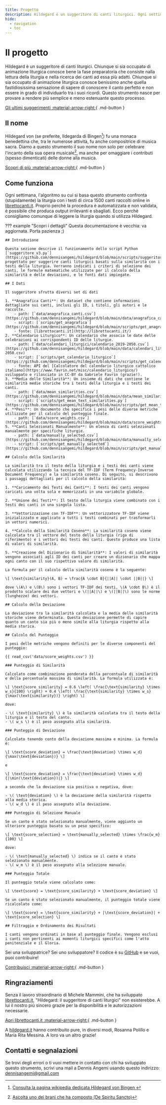 ```yaml
---
title: Progetto
description: Hildegard è un suggeritore di canti liturgici. Ogni settimana trovi i canti suggeriti per la liturgia domenicale.
hide:
  - navigation
  - toc
---
```


# Il progetto
Hildegard è un suggeritore di canti liturgici. Chiunque si sia occupatə di animazione liturgica conosce bene la fase preparatoria che consiste nalla lettura della liturgia e nella ricerca dei canti ad essa più adatti. Chiunque si sia occupato di animazione liturgica conosce benissimo anche quella fastidiosissima sensazione di sapere di conoscere il canto perfetto e non essere in grado di individuarlo tra i suoi ricordi. Questo strumento nasce per provare a rendere più semplice e meno estenuante questo processo.

[Gli ultimi suggerimenti :material-arrow-right:](index.md){ .md-button }

## Il nome
Hildegard von (se preferite, Ildegarda di Bingen[^1]) fu una monaca benedettina che, tra le numerose attività, fu anche compositrice di musica sacra. Diamo a questo strumento il suo nome non solo per celebrare l'incanto della sua opera musicale[^2], ma anche per omaggiare i contributi (spesso dimenticati) delle donne alla musica.

[Scopri di più :material-arrow-right:](https://it.wikipedia.org/wiki/Ildegarda_di_Bingen){ .md-button }

## Come funziona
Ogni settimana, l'algoritmo su cui si basa questo strumento confronta (stupidamente) la liturgia con i testi di circa 1500 canti raccolti online in [librettocanti.it](http://librettocanti.it/). Proprio perchè la procedura è automatizzata e non validata, è possibile che produca output irrilevanti e sbagliati. Ecco perchè consigliamo comunque di leggere la liturgia quando si utilizza Hildegard.

??? example "Scopri i dettagli"
    Questa documentazione è vecchia: va aggiornata. Porta pazienza ;)
    
    ## Introduzione

    Questa sezione descrive il funzionamento dello script Python [`suggeritore_v3.py`](https://github.com/dennisangemi/hildegard/blob/main/scripts/suggeritore_v3.py) progettato per suggerire canti liturgici basati sulla similarità con i testi della liturgia. Verranno indicati i criteri di selezione dei canti, le formule matematiche utilizzate per il calcolo della similarità e delle deviazioni, e le fonti dati impiegate.

    ## I Dati

    Il suggeritore sfrutta diversi set di dati

    1. **Anagrafica Canti**: Un dataset che contiene informazioni dettagliate sui canti, inclusi gli ID, i titoli, gli autori e le raccolte.
        - path: [`data/anagrafica_canti.csv`](https://github.com/dennisangemi/hildegard/blob/main/data/anagrafica_canti.csv)
        - script: [`scrips/get_anagrafica`](https://github.com/dennisangemi/hildegard/blob/main/scripts/get_anagrafica)
        - fonte: [librettocanti.it](http://librettocanti.it/)
    2. **Calendario Liturgico**: Un calendario che associa le date delle celebrazioni ai corrispondenti ID delle liturgie.
        - path: [`data/calendari_liturgici/calendario_2019-2050.csv`](https://github.com/dennisangemi/hildegard/blob/main/data/calendari_liturgici/calendario_2019-2050.csv)
        - script: [`scripts/get_calendario_liturgico`](https://github.com/dennisangemi/hildegard/blob/main/scripts/get_calendario_liturgico)
        - fonte: API del [Calcolatore del calendario liturgico cattolico italiano](https://www.favrin.net/misc/calendario_liturgico/) sviluppato e rilasciato in CC-BY da Gabriele Favrin (grazie!).
    3. **Media delle Similarità**: Un insieme di dati che contiene le similarità medie storiche tra i testi della liturgia e i testi dei canti.
        - path: [`data/mean_similarities.csv`](https://github.com/dennisangemi/hildegard/blob/main/data/mean_similarities.csv)
        - script: [`scripts/get_mean_text_similarities.py`](https://github.com/dennisangemi/hildegard/blob/main/scripts/get_mean_text_similarities.py)
    4. **Pesi**: Un documento che specifica i pesi delle diverse metriche utilizzate per il calcolo del punteggio finale.
        - path: [`data/score_weights.csv`](https://github.com/dennisangemi/hildegard/blob/main/data/score_weights.csv)
    5. **Canti Selezionati Manualmente**: Un elenco di canti selezionati manualmente per specifiche liturgie.
        - path: [`data/manually_selected.csv`](https://github.com/dennisangemi/hildegard/blob/main/data/manually_selected.csv)
        - script: [`scripts/get_manually_selected`](https://github.com/dennisangemi/hildegard/blob/main/scripts/get_manually_selected)

    ## Calcolo della Similarità

    La similarità tra il testo della liturgia e i testi dei canti viene calcolata utilizzando la tecnica del TF-IDF (Term Frequency-Inverse Document Frequency) e la similarità coseno. Di seguito, si descrivono i passaggi dettagliati per il calcolo della similarità:

    1. **Caricamento dei Testi dei Canti**: I testi dei canti vengono caricati una volta sola e memorizzati in una variabile globale.
      
    2. **Unione dei Testi**: Il testo della liturgia viene combinato con i testi dei canti in una singola lista.

    3. **Vettorizzazione con TF-IDF**: Un vettorizzatore TF-IDF viene inizializzato e applicato a tutti i testi combinati per trasformarli in vettori numerici. 

    4. **Calcolo della Similarità Coseno**: La similarità coseno viene calcolata tra il vettore del testo della liturgia (riga di riferimento) e i vettori dei testi dei canti. Questo produce una lista di valori di similarità.

    5. **Creazione del Dizionario di Similarità**: I valori di similarità vengono associati agli ID dei canti per creare un dizionario che mappa ogni canto con il suo rispettivo valore di similarità.

    La formula per il calcolo della similarità coseno è la seguente:

    \[ \text{similarity}(A, B) = \frac{A \cdot B}{||A|| \cdot ||B||} \]

    dove \(A\) e \(B\) sono i vettori TF-IDF dei testi, \(A \cdot B\) è il prodotto scalare dei due vettori e \(||A||\) e \(||B||\) sono le norme (lunghezze) dei vettori.

    ## Calcolo della Deviazione

    La deviazione tra la similarità calcolata e la media delle similarità storiche viene determinata. Questa deviazione permette di capire quanto un canto sia più o meno simile alla liturgia rispetto alla media storica.

    ## Calcolo del Punteggio

    I pesi delle metriche vengono definiti per le diverse componenti del punteggio:

    {{ read_csv('data/score_weights.csv') }}

    ### Punteggio di Similarità

    Calcolato come combinazione ponderata della percentuale di similarità e della percentuale massima di similarità. La formula utilizzata è:

    \[ \text{score_similarity} = 0.6 \left( \frac{\text{similarity} \times w_s}{100} \right) + 0.4 \left( \frac{\text{similarity} \times w_s}{\max(\text{similarity})} \right) \]

    dove:

    - \( \text{similarity} \) è la similarità calcolata tra il testo della liturgia e il testo del canto.
    - \( w_s \) è il peso assegnato alla similarità.

    ### Punteggio di Deviazione

    Calcolato tenendo conto della deviazione massima e minima. La formula è:

    \[ \text{score_deviation} = \frac{\text{deviation} \times w_d}{\max(\text{deviation})} \]

    e

    \[ \text{score_deviation} = \frac{\text{deviation} \times w_d}{|\min(\text{deviation})|} \]

    a seconda che la deviazione sia positiva o negativa, dove:

    - \( \text{deviation} \) è la deviazione della similarità rispetto alla media storica.
    - \( w_d \) è il peso assegnato alla deviazione.

    ### Punteggio di Selezione Manuale

    Se un canto è stato selezionato manualmente, viene aggiunto un ulteriore punteggio basato su un peso specifico:

    \[ \text{score_selection} = \text{manually_selected} \times \frac{w_m}{100} \]

    dove:

    - \( \text{manually_selected} \) indica se il canto è stato selezionato manualmente.
    - \( w_m \) è il peso assegnato alla selezione manuale.

    ### Punteggio Totale

    Il punteggio totale viene calcolato come:

    \[ \text{score} = \text{score_similarity} + \text{score_deviation} \]

    Se un canto è stato selezionato manualmente, il punteggio totale viene ricalcolato come:

    \[ \text{score} = \text{score_similarity} + |\text{score_deviation}| + \text{score_selection} \]

    ## Filtraggio e Ordinamento dei Risultati

    I canti vengono ordinati in base al punteggio finale. Vengono esclusi i canti non pertinenti ai momenti liturgici specifici come l'atto penitenziale e il Gloria.

Sei una sviluppatrice? Sei uno sviluppatore? Il codice è su [GitHub](https://github.com/dennisangemi/hildegard) e se vuoi, puoi contribuire!

[Contribuisci :material-arrow-right:](https://github.com/dennisangemi/hildegard){ .md-button }

## Ringraziamenti
Senza il lavoro straordinario di Michele Mammini, che ha sviluppato [librettocanti.it](https://www.librettocanti.it/), "Hildegard: il suggeritore di canti liturgici" non esisterebbe. A lui il nostro più sincero grazie per la disponibilità e le autorizzazioni necessarie.

[Apri librettocanti.it :material-arrow-right:](https://www.librettocanti.it/){ .md-button }

A [hildegard.it](https://hildegard.it) hanno contribuito pure, in diversi modi, Rosanna Polillo e Maria Rita Messina. A loro va un altro grazie!

## Contatti e segnalazioni
Se trovi degli errori o ti vuoi mettere in contatto con chi ha sviluppato questo strumento, scrivi una mail a Dennis Angemi usando questo indirizzo: [dennisangemi@gmail.com](mailto:dennisangemi@gmail.com)

[^1]: [Consulta la pagina wikipedia dedicata Hildegard von Bingen ](https://it.wikipedia.org/wiki/Ildegarda_di_Bingen)
[^2]: [Ascolta uno dei brani che ha composto (De Spiritu Sancto)](https://www.youtube.com/watch?v=HYzPR0nwcmY)
